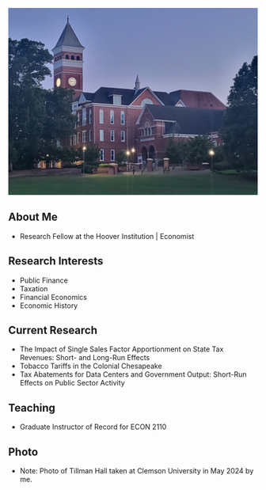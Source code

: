 ![My Image](https://github.com/bjaros20/bjaros20/blob/main/20240527_204537.jpg)

## About Me
- Research Fellow at the Hoover Institution | Economist

## Research Interests
- Public Finance
- Taxation
- Financial Economics
- Economic History

## Current Research
- The Impact of Single Sales Factor Apportionment on State Tax Revenues: Short- and Long-Run Effects
- Tobacco Tariffs in the Colonial Chesapeake
- Tax Abatements for Data Centers and Government Output: Short-Run Effects on Public Sector Activity

## Teaching
- Graduate Instructor of Record for ECON 2110

## Photo
- Note: Photo of Tillman Hall taken at Clemson University in May 2024 by me.
